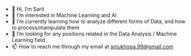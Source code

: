 - 👋 Hi, I’m Sarit
- 👀 I’m interested in Machine Learning and AI
- 🌱 I’m currently learning how to analyze different forms of Data, and how to process/manipulate them
- 💞️ I’m looking for any positions related in the Data Analysis / Machine Learning  field  
- 📫 How to reach me through my email at smukhopa.99@gmail.com

<!---
Smukhop/Smukhop is a ✨ special ✨ repository because its `README.md` (this file) appears on your GitHub profile.
You can click the Preview link to take a look at your changes.
--->
